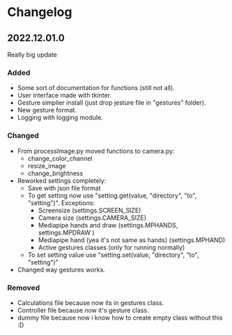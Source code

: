 # Changelog

## 2022.12.01.0

Really big update

### Added
- Some sort of documentation for functions (still not all).
- User interface made with tkinter.
- Gesture simplier install (just drop jesture file in "gestures" folder).
- New gesture format.
- Logging with logging module.

### Changed
- From processImage.py moved functions to camera.py:
    - change_color_channel
    - resize_image
    - change_brightness
- Reworked settings completely:
    - Save with json file format
    - To get setting now use "setting.get(value, "directory", "to", "setting")". Exceptions:
        - Screensize (settings.SCREEN_SIZE)
        - Camera size (settings.CAMERA_SIZE)
        - Mediapipe hands and draw (settings.MPHANDS, settings.MPDRAW )
        - Mediapipe hand (yea it's not same as hands) (settings.MPHAND)
        - Active gestures classes (only for running normally)
    - To set setting value use "setting.set(value, "directory", "to", "setting")"
- Changed way gestures works.

### Removed
- Calculations file because now its in gestures class.
- Controller file because now it's gesture class.
- dummy file because now i know how to create empty class without this :D